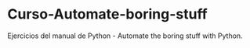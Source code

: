 # Curso-Automate-boring-stuff
Ejercicios del manual de Python - Automate the boring stuff with Python.
